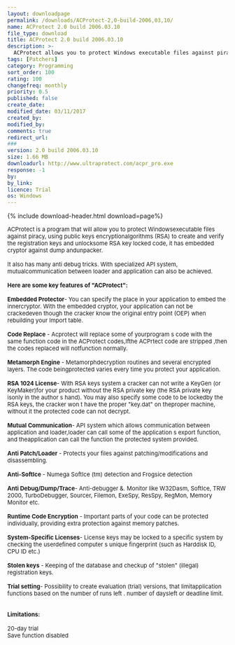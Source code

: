 ```yaml
---
layout: downloadpage
permalink: /downloads/ACProtect-2,0-build-2006,03,10/
name: ACProtect 2.0 build 2006.03.10
file_type: download
title: ACProtect 2.0 build 2006.03.10
description: >-
  ACProtect allows you to protect Windows executable files against piracy
tags: [Patchers]
category: Programming
sort_order: 100
rating: 100
changefreq: monthly
priority: 0.5
published: false
create_date: 
modified_date: 03/11/2017
created_by: 
modified_by: 
comments: true
redirect_url: 
### 
version: 2.0 build 2006.03.10
size: 1.66 MB
downloadurl: http://www.ultraprotect.com/acpr_pro.exe
response: -1
by: 
by_link: 
licence: Trial
os: Windows
---
```


{% include download-header.html download=page%}

<p style="fix-download-text !important">
<p><font size="2">ACProtect is a program that will allow you to protect Windowsexecutable files against piracy, using public keys encryptionalgorithms (RSA) to create and verify the registration keys and unlocksome RSA key locked code, it has embedded cryptor against dump andunpacker.<br />
<br />
It also has many anti debug tricks. With specialized API system, mutualcommunication between loader and application can also be achieved.<br />
<br />
<span><strong>Here are some key features of "ACProtect":</strong></span><br />
<br />
<strong>Embedded Protector</strong>- You can specify the place in your application to embed the innercryptor. With the embedded cryptor, your application can not be crackedeven though the cracker know the original entry point (OEP) when rebuilding your Import table.<br />
<br />
<strong>Code Replace</strong> - Acprotect will replace some of yourprogram s code with the same function code in the ACProtect codes,Ifthe ACPrtect code are stripped ,then the codes replaced will notfunction normally.<br />
<br />
<strong>Metamorph Engine</strong> - Metamorphdecryption routines and several encrypted layers. The code beingprotected varies every time you protect your application.<br />
<br />
<strong>RSA 1024 License</strong>- With RSA keys system a cracker can not write a KeyGen (or KeyMaker)for your product without the RSA private key (the RSA private key isonly in the author s hand). You may also specify some code to be lockedby the RSA keys, the cracker won t have the proper "key.dat" on theproper machine, without it the protected code can not decrypt.<br />
<br />
<strong>Mutual Communication</strong>- API system which allows communication between application and loader,loader can call some of the application s export function, and theapplication can call the function the protected system provided.<br />
<br />
<strong>Anti Patch/Loader</strong> - Protects your files against patching/modifications and disassembling.<br />
<br />
<strong>Anti-SoftIce</strong> - Numega SoftIce (tm) detection and Frogsice detection<br />
<br />
<strong>Anti Debug/Dump/Trace</strong>- Anti-debugger &amp;. Monitor like W32Dasm, SoftIce, TRW 2000, TurboDebugger, Sourcer, Filemon, ExeSpy, ResSpy, RegMon, Memory Monitor etc.<br />
<br />
<strong>Runtime Code Encryption</strong> - Important parts of your code can be protected individually, providing extra protection against memory patches.<br />
<br />
<strong>System-Specific Licenses</strong>- License keys may be locked to a specific system by checking the userdefined computer s unique fingerprint (such as Harddisk ID, CPU ID etc.)<br />
<br />
<strong>Stolen keys</strong> - Keeping of the database and checkup of "stolen" (illegal) registration keys.<br />
<br />
<strong>Trial setting</strong>- Possibility to create evaluation (trial) versions, that limitapplication functions based on the number of runs left . number of daysleft or deadline limit. <br />
<br />
<br />
<span><strong>Limitations:</strong></span><br />
<br />
20-day trial<br />
Save function disabled<br />
</font></p></p>
